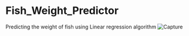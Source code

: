 # Fish_Weight_Predictor
Predicting the weight of fish using Linear regression algorithm
![Capture](https://user-images.githubusercontent.com/54303899/209852264-564cf671-f29a-408c-9c09-c07f3315a07b.JPG)
